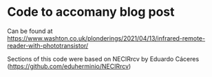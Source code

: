 # Code to accomany blog post
Can be found at https://www.washton.co.uk/plonderings/2021/04/13/infrared-remote-reader-with-phototransistor/

Sections of this code were based on NECIRrcv by Eduardo Cáceres (https://github.com/eduherminio/NECIRrcv)

